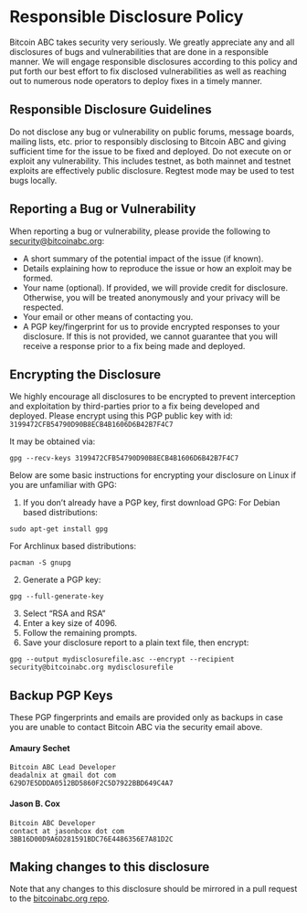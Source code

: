 # Responsible Disclosure Policy

Bitcoin ABC takes security very seriously.  We greatly appreciate any and all disclosures of bugs and vulnerabilities that are done in a responsible manner.  We will engage responsible disclosures according to this policy and put forth our best effort to fix disclosed vulnerabilities as well as reaching out to numerous node operators to deploy fixes in a timely manner.

## Responsible Disclosure Guidelines

Do not disclose any bug or vulnerability on public forums, message boards, mailing lists, etc. prior to responsibly disclosing to Bitcoin ABC and giving sufficient time for the issue to be fixed and deployed.
Do not execute on or exploit any vulnerability.  This includes testnet, as both mainnet and testnet exploits are effectively public disclosure.  Regtest mode may be used to test bugs locally.

## Reporting a Bug or Vulnerability

When reporting a bug or vulnerability, please provide the following to security@bitcoinabc.org:
* A short summary of the potential impact of the issue (if known).
* Details explaining how to reproduce the issue or how an exploit may be formed.
* Your name (optional).  If provided, we will provide credit for disclosure.  Otherwise, you will be treated anonymously and your privacy will be respected.
* Your email or other means of contacting you.
* A PGP key/fingerprint for us to provide encrypted responses to your disclosure.  If this is not provided, we cannot guarantee that you will receive a response prior to a fix being made and deployed.

## Encrypting the Disclosure

We highly encourage all disclosures to be encrypted to prevent interception and exploitation by third-parties prior to a fix being developed and deployed.  Please encrypt using this PGP public key with id: `3199472CFB54790D90B8ECB4B1606D6B42B7F4C7`

It may be obtained via:
```
gpg --recv-keys 3199472CFB54790D90B8ECB4B1606D6B42B7F4C7
```

Below are some basic instructions for encrypting your disclosure on Linux if you are unfamiliar with GPG:

1. If you don’t already have a PGP key, first download GPG:
For Debian based distributions:
```
sudo apt-get install gpg
```
For Archlinux based distributions:
```
pacman -S gnupg
```
2. Generate a PGP key:
```
gpg --full-generate-key
```
3. Select “RSA and RSA”
4. Enter a key size of 4096.
5. Follow the remaining prompts.
6. Save your disclosure report to a plain text file, then encrypt:
```
gpg --output mydisclosurefile.asc --encrypt --recipient security@bitcoinabc.org mydisclosurefile
```

## Backup PGP Keys

These PGP fingerprints and emails are provided only as backups in case you are unable to contact Bitcoin ABC via the security email above.

#### Amaury Sechet
```
Bitcoin ABC Lead Developer
deadalnix at gmail dot com
629D7E5DDDA0512BD5860F2C5D7922BBD649C4A7
```

#### Jason B. Cox
```
Bitcoin ABC Developer
contact at jasonbcox dot com
3BB16D00D9A6D281591BDC76E4486356E7A81D2C
```

## Making changes to this disclosure

Note that any changes to this disclosure should be mirrored in a pull request to the [bitcoinabc.org repo](https://github.com/Bitcoin-ABC/bitcoinabc.org).
